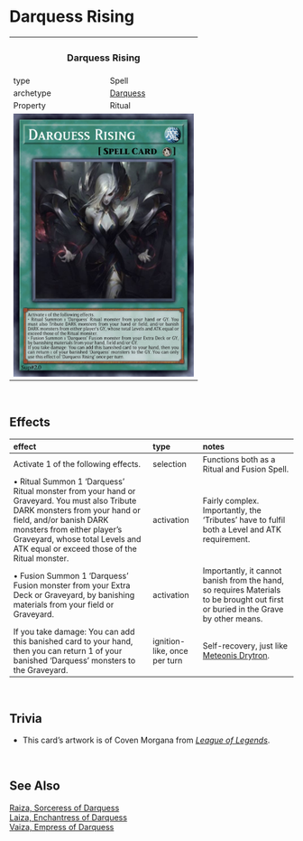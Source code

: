 # Darquess Rising

<!-- {desc} -->

<table>
  <tr>
    <th colspan="2"> <h3> Darquess Rising </h3> </th>
  </tr>
  <tr>
    <td> type </td>
    <td> Spell </td>
  </tr>
  <tr>
    <td> archetype </td>
    <td> <a href="../../archetypes/Darquess.md">Darquess</a> </td>
  </tr>
  <tr>
    <td> Property </td>
    <td> Ritual </td>
  </tr>
  <tr>
    <td colspan="2"> <img src="../../../.assets/cards/spells/Darquess Rising.png" width="320px"> </td>
  </tr>
</table>


<br>


## Effects

| effect | type | notes |
| :----- | :--- | :---- |
| Activate 1 of the following effects. | selection | Functions both as a Ritual and Fusion Spell. |
| • Ritual Summon 1 ‘Darquess’ Ritual monster from your hand or Graveyard. You must also Tribute DARK monsters from your hand or field, and/or banish DARK monsters from either player’s Graveyard, whose total Levels and ATK equal or exceed those of the Ritual monster. | activation | Fairly complex. Importantly, the ‘Tributes’ have to fulfil both a Level and ATK requirement. |
| • Fusion Summon 1 ‘Darquess’ Fusion monster from your Extra Deck or Graveyard, by banishing materials from your field or Graveyard. | activation | Importantly, it cannot banish from the hand, so requires Materials to be brought out first or buried in the Grave by other means. |
| If you take damage: You can add this banished card to your hand, then you can return 1 of your banished ‘Darquess’ monsters to the Graveyard. | ignition-like, once per turn | Self-recovery, just like [Meteonis Drytron](https://yugipedia.com/wiki/Meteonis_Drytron). |


<br>


## Trivia

- This card’s artwork is of Coven Morgana from [*League of Legends*](https://wikipedia.org/wiki/League_of_Legends).


<br>


## See Also

[Raiza, Sorceress of Darquess](../monsters/ritual/Raiza.md)  
[Laiza, Enchantress of Darquess](../monsters/ritual/Laiza.md)  
[Vaiza, Empress of Darquess](../monsters/ritual/Vaiza.md)  
